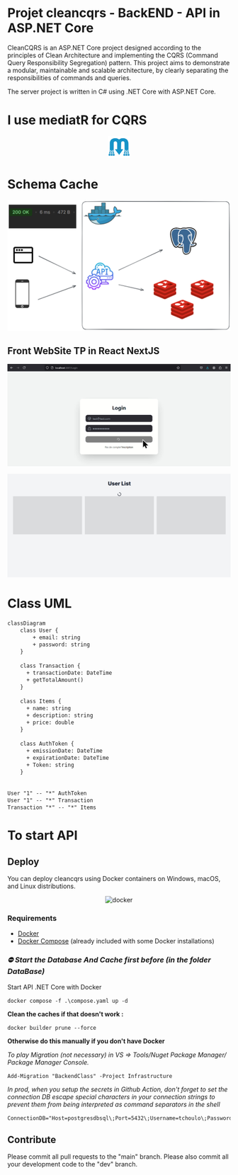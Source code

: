 # Projet cleancqrs - BackEND - API in ASP.NET Core

CleanCQRS is an ASP.NET Core project designed according to the principles of Clean Architecture and implementing the CQRS (Command Query Responsibility Segregation) pattern. This project aims to demonstrate a modular, maintainable and scalable architecture, by clearly separating the responsibilities of commands and queries. 

The server project is written in C# using .NET Core with ASP.NET Core.

# I use mediatR for CQRS

<p align="center">
  <img src="./Backend/assets/mediatR.png" width="50" height="50">
</p>

# Schema Cache

![Schema Cache](./Backend/assets/redisD.png)

## Front WebSite TP in React NextJS

![LoginPage](./frontend/public/loginPage.jpg)

![WelcomePage](./frontend/public/WelcomePage.png)

# Class UML

```mermaid
classDiagram
    class User {
        + email: string
        + password: string
    }

    class Transaction {
      + transactionDate: DateTime
      + getTotalAmount()
    }

    class Items {
      + name: string
      + description: string
      + price: double
    }

    class AuthToken {
      + emissionDate: DateTime
      + expirationDate: DateTime
      + Token: string
    }


User "1" -- "*" AuthToken
User "1" -- "*" Transaction
Transaction "*" -- "*" Items
```

# To start API

## Deploy

You can deploy cleancqrs using Docker containers on Windows, macOS, and Linux distributions.

<p align="center">
    <img src="https://i.imgur.com/SZc8JnH.png" alt="docker" />
  </a>
</p>

### Requirements

- [Docker](https://www.docker.com/community-edition#/download)
- [Docker Compose](https://docs.docker.com/compose/install/) (already included with some Docker installations)

### *⛔ Start the Database And Cache first before (in the folder DataBase)*

Start API .NET Core with Docker
```
docker compose -f .\compose.yaml up -d
```

**Clean the caches if that doesn't work :**

```
docker builder prune --force
```

**Otherwise do this manually if you don't have Docker**

*To play Migration (not necessary) in VS => Tools/Nuget Package Manager/ Package Manager Console.*
```
Add-Migration "BackendClass" -Project Infrastructure
```

*In prod, when you setup the secrets in Github Action, don't forget to set the connection DB escape special characters in your connection strings to prevent them from being interpreted as command separators in the shell*
```
ConnectionDB="Host=postgresdbsql\;Port=5432\;Username=tchoulo\;Password=123tchoulo123\;Database=devDB\;"
```

## Contribute

 Please commit all pull requests to the "main" branch. Please also commit all your development code to the "dev" branch.